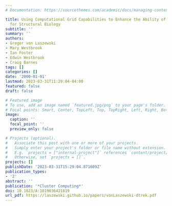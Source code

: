 ```yaml
---
# Documentation: https://sourcethemes.com/academic/docs/managing-content/

title: Using Computational Grid Capabilities to Enhance the Ability of an X-Ray Source
  for Structural Biology
subtitle: ''
summary: ''
authors:
- Gregor von Laszewski
- Mary Westbrook
- Ian Foster
- Edwin Westbrook
- Craig Barnes
tags: []
categories: []
date: '2000-01-01'
lastmod: 2023-03-31T11:29:04-04:00
featured: false
draft: false

# Featured image
# To use, add an image named `featured.jpg/png` to your page's folder.
# Focal points: Smart, Center, TopLeft, Top, TopRight, Left, Right, BottomLeft, Bottom, BottomRight.
image:
  caption: ''
  focal_point: ''
  preview_only: false

# Projects (optional).
#   Associate this post with one or more of your projects.
#   Simply enter your project's folder or file name without extension.
#   E.g. `projects = ["internal-project"]` references `content/project/deep-learning/index.md`.
#   Otherwise, set `projects = []`.
projects: []
publishDate: '2023-03-31T15:29:04.871609Z'
publication_types:
- '2'
abstract: ''
publication: '*Cluster Computing*'
doi: 10.1023/A:1019036421819
url_pdf: https://laszewski.github.io/papers/vonLaszewski-dtrek.pdf
---
```

